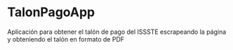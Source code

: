 # TalonPagoApp
Aplicación para obtener el talón de pago del ISSSTE escrapeando la página y obteniendo el talón en formato de PDF
